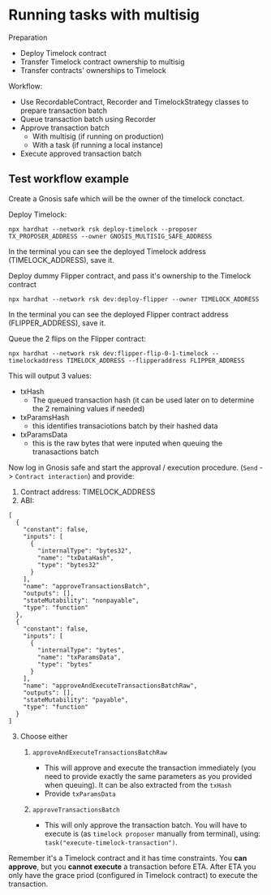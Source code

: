 # Running tasks with multisig

Preparation

- Deploy Timelock contract
- Transfer Timelock contract ownership to multisig
- Transfer contracts' ownerships to Timelock

Workflow:

- Use RecordableContract, Recorder and TimelockStrategy classes to prepare transaction batch
- Queue transaction batch using Recorder
- Approve transaction batch
  - With multisig (if running on production)
  - With a task (if running a local instance)
- Execute approved transaction batch

## Test workflow example

Create a Gnosis safe which will be the owner of the timelock conctact.

Deploy Timelock:

```
npx hardhat --network rsk deploy-timelock --proposer TX_PROPOSER_ADDRESS --owner GNOSIS_MULTISIG_SAFE_ADDRESS
```

In the terminal you can see the deployed Timelock address (TIMELOCK_ADDRESS), save it.

Deploy dummy Flipper contract, and pass it's ownership to the Timelock contract

```
npx hardhat --network rsk dev:deploy-flipper --owner TIMELOCK_ADDRESS
```

In the terminal you can see the deployed Flipper contract address (FLIPPER_ADDRESS), save it.

Queue the 2 flips on the Flipper contract:

```
npx hardhat --network rsk dev:flipper-flip-0-1-timelock --timelockaddress TIMELOCK_ADDRESS --flipperaddress FLIPPER_ADDRESS
```

This will output 3 values:

- txHash
  - The queued transaction hash (it can be used later on to determine the 2 remaining values if needed)
- txParamsHash
  - this identifies transaciotions batch by their hashed data
- txParamsData
  - this is the raw bytes that were inputed when queuing the tranasactions batch

Now log in Gnosis safe and start the approval / execution procedure. (`Send` -> `Contract interaction`) and provide:

1. Contract address: TIMELOCK_ADDRESS
2. ABI:

```
[
  {
    "constant": false,
    "inputs": [
      {
        "internalType": "bytes32",
        "name": "txDataHash",
        "type": "bytes32"
      }
    ],
    "name": "approveTransactionsBatch",
    "outputs": [],
    "stateMutability": "nonpayable",
    "type": "function"
  },
  {
    "constant": false,
    "inputs": [
      {
        "internalType": "bytes",
        "name": "txParamsData",
        "type": "bytes"
      }
    ],
    "name": "approveAndExecuteTransactionsBatchRaw",
    "outputs": [],
    "stateMutability": "payable",
    "type": "function"
  }
]
```

3. Choose either

   1. `approveAndExecuteTransactionsBatchRaw`

      - This will approve and execute the transaction immediately (you need to provide exactly the same parameters as you provided when queuing). It can be also extracted from the `txHash`
      - Provide `txParamsData`

   2. `approveTransactionsBatch`

      - This will only approve the transaction batch. You will have to execute is (as `timelock proposer` manually from terminal), using: `task("execute-timelock-transaction")`.

Remember it's a Timelock contract and it has time constraints. You **can approve**, but you **cannot execute** a transaction before ETA. After ETA you only have the grace priod (configured in Timelock contract) to execute the transaction.

